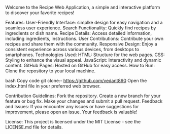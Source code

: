 Welcome to the Recipe Web Application, a simple and interactive platform to discover your favorite recipes!

Features:
User-Friendly Interface: simplke design for easy navigation and a seamless user experience.
Search Functionality: Quickly find recipes by ingredients or dish name.
Recipe Details: Access detailed information, including ingredients, instructions.
User Contributions: Contribute your own recipes and share them with the community.
Responsive Design: Enjoy a consistent experience across various devices, from desktops to smartphones.
Technologies Used:
HTML: Structure for the web pages.
CSS: Styling to enhance the visual appeal.
JavaScript: Interactivity and dynamic content.
GitHub Pages: Hosted on GitHub for easy access.
How to Run:
Clone the repository to your local machine.

bash
Copy code
git clone:- https://github.com/vedant890
Open the index.html file in your preferred web browser.

Contribution Guidelines:
Fork the repository.
Create a new branch for your feature or bug fix.
Make your changes and submit a pull request.
Feedback and Issues:
If you encounter any issues or have suggestions for improvement, please open an issue. Your feedback is valuable!

License:
This project is licensed under the MIT License - see the LICENSE.md file for details.
